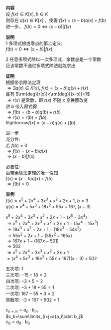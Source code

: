 **内容**  
设 $f(x)\in K[x], b\in K$  
则存在 $q(x)\in K[x]$ ，使得 $f(x)=(x-b)q(x)+f(b)$  
进一步， $f(b)=0\Leftrightarrow(x-b)|f(x)$  
  
**说明**  
1 多项式根或零点的第二定义:  
 $f(b)=0\Leftrightarrow(x-b)|f(x)$  
  
2 任意多项式除以一次多项式，余数总是一个常数  
且该常数不通过多项式除法就能求出  
  
**证明**  
根据带余除法定理  
 $\Rightarrow\exists q(x)\in K[x],\ f(x)=(x-b)q(x)+r(x)$  
且有 $\rm{deg}[r(x)]<\rm{deg}[(x-b)]=1$  
 $\Rightarrow r(x)$ 是常数，即 $r(x)$ 不随 $x$ 变换而改变  
讲 $b$ 带入原式得  
 $\Rightarrow f(b)=(b-b)q(b)+r(b)$  
 $\Rightarrow r(x)=r(b)=f(b)$  
 $Rightarrow f(x)=(x-b)q(x)+f(b)$  
  
进一步  
充分性:  
若 $f(b)=0$  
 $\Rightarrow f(x)=(x-b)q(x)$  
 $\Rightarrow(x-b)|f(x)$  
  
必要性:  
由带余除法定理的唯一性知  
 $f(x)=(x-b)q(x)+f(b)$  
 $\Rightarrow f(b)=0$  
  
**举例**  
 $f(x)=x^5+2x^4+3x^3+x^2+2x+1,\ b=3$  
 $q(x)=x^4+5x^3+18x^2+55x+167,\ (x-3)$  
  
 $x^5+2x^4+3x^3+x^2+2x+1-(x^5-3x^4)$  
 $\to x^5+2x^4+3x^3+x^2+2x+1-(5x^4-15x^3)$  
 $\to 18x^3+x^2+2x+1-(18x^3-54x^2)$  
 $\to 55x^2+2x+1-(55x^2-165x)$  
 $\to 167x+1-(167x-501)$  
 $\to 502$  
 $\Rightarrow x^5+2x^4+3x^3+x^2+2x+1$  
 $=(x^4+5x^3+18x^2+55x+167)(x-3)+502$  
  
五次项:  $1$  
三次项:  $-15+18=3$  
四次项:  $-3+5=2$  
二次项:  $-3+18+55=1$  
一次项:  $167-55*3=2$  
常数项:  $-3*167+502=1$  
  
 $c_{n+m}=a_n\cdot b_m$  
 $c_k=\sum\limits_{i+j=a}a_i\cdot b_j$  
 $c_0=a_0\cdot b_0$  
  
